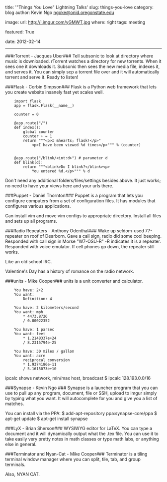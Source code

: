 title: '"Things You Love" Lightning Talks'
slug: things-you-love
category: blog
author: Kevin Ngo <ngoke@onid.oregonstate.edu>

image:
    url: http://i.imgur.com/yGMWT.jpg
    where: right
tags: meeting

featured: True

date: 2012-02-14

---

###rTorrent - Jacques Uber###
Tell subsonic to look at directory where music is downloaded. rTorrent watches
a directory for new torrents. When it sees one it downloads it. Subsonic then
sees the new media file, indexes it, and serves it. You can simply scp a
torrent file over and it will automatically torrent and serve it. Ready to
listen!

###Flask - Corbin Simpson###
Flask is a Python web framework that lets you create website
insanely fast yet scales well.

        import flask
        app = flask.Flask(__name__)

        counter = 0

        @app.route("/")
        def index():
            global counter
            counter + = 1
            return """<p>I &hearts; flask!</p>"
                <p>I have been viewed %d times</p>""" % (counter)


        @app.route("/blink/<int:d>") # parameter d
        def blink(d):
            return """<blink>Do I blink?</blink><p>
                You entered %d.</p>""" % d

Don't need any additional folders/files/settings besides above.
It just works; no need to have your views here and your urls
there.

###Puppet - Daniel Thornton###
Puppet is a program that lets you configure computers from a set
of configuration files. It has modules that configures various
applications.

Can install vim and move vim configs to appropriate directory.
Install all files and sets up all programs.

###Radio Repeaters - Anthony Odenthal###
Wake up seldom-used 77-repeater on roof of Dearborn. Gave a call
sign, radio did some cool beeping. Responded with call sign in Morse
"W7-OSU-R" -R indicates it is a repeater. Responded with
voice emulator. If cell phones go down, the repeater still works.

Like an old school IRC.

Valentine's Day has a history of romance on the radio network.

###units - Mike Cooper###
units is a unit converter and calculator.

        You have: 2+2
        You want:
            Definition: 4

        You have: 2 kilometers/second
        You want: mph
            * 4473.8726
            / 0.00022352

        You have: 1 parsec
        You want: feet
            * 1.2148337e+24
            / 8.2315794e-25

        You have: 30 miles / gallon
        You want: acre
            reciprocal conversion
            * 1.9374186e-11
            / 5.1615073e+10

ipcalc shows network, min/max host, broadcast
        $ ipcalc 128.193.0.0/16

###Synapse - Kevin Ngo ###
Synapse is a launcher program that you can use to pull
up any program, document, file or SSH, upload to imgur
simply by typing what you want. It will autocomplete
for you and give you a list of matches.

You can install via the PPA:
        $ add-apt-repository ppa:synapse-core/ppa
        $ apt-get update
        $ apt-get install synapse

###LyX - Brian Sherson###
WYSIWYG editor for LaTeX. You can type a document and it will dynamically
output what the .tex file. You can use it to take easily very pretty notes
in math classes or type math labs, or anything else in general.

###Terminator and Nyan-Cat - Mike Cooper###
Terminator is a tiling terminal window manager where you can split,
tile, tab, and group terminals.

Also, NYAN CAT.
